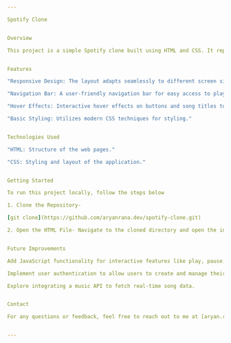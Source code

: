 ```yaml
---

Spotify Clone


Overview

This project is a simple Spotify clone built using HTML and CSS. It replicates the user interface and some functionalities of the popular music streaming service, showcasing my skills in front-end web development.


Features

"Responsive Design: The layout adapts seamlessly to different screen sizes, ensuring a smooth user experience on both desktop and mobile devices."

"Navigation Bar: A user-friendly navigation bar for easy access to playlists, albums, and other sections."

"Hover Effects: Interactive hover effects on buttons and song titles to enhance user engagement."

"Basic Styling: Utilizes modern CSS techniques for styling."


Technologies Used

"HTML: Structure of the web pages."

"CSS: Styling and layout of the application."


Getting Started

To run this project locally, follow the steps below

1. Clone the Repository-

[git clone](https://github.com/aryanrana.dev/spotify-clone.git)

2. Open the HTML File- Navigate to the cloned directory and open the index.html file in your preferred web browser.


Future Improvements

Add JavaScript functionality for interactive features like play, pause, and skip songs.

Implement user authentication to allow users to create and manage their playlists.

Explore integrating a music API to fetch real-time song data.


Contact

For any questions or feedback, feel free to reach out to me at [aryan.rana.cse@gmail.com](mailto:aryan.rana.cse@gmail.com).


---
```

